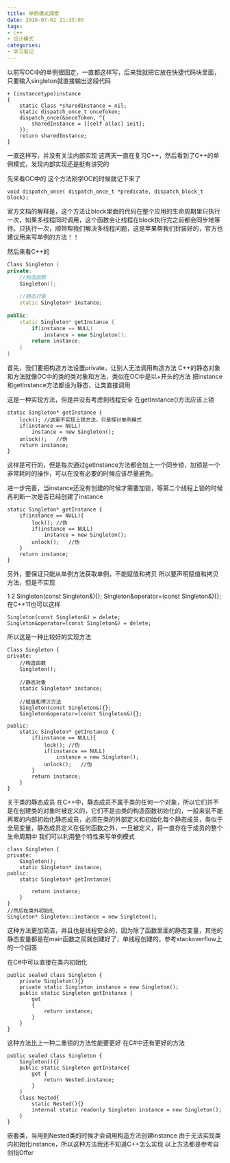 ```yaml
---
title: 单例模式探索
date: 2016-07-02 21:33:03
tags:
- c++
- 设计模式
categories:
- 学习笔记
---
```


以前写OC中的单例很固定，一直都这样写，后来我就把它放在快捷代码块里面，只要输入singleton就直接输出这段代码

<!-- more -->

```
+ (instancetype)instance
{
    static Class *sharedInstance = nil;
    static dispatch_once_t onceToken;
    dispatch_once(&onceToken, ^{
        sharedInstance = [[self alloc] init];
    });
    return sharedInstance;
}
```

一直这样写，并没有关注内部实现
这两天一直在复习C++，然后看到了C++的单例模式，发现内部实现还是挺有讲究的

先来看OC中的
这个方法刚学OC的时候就记下来了

```
void dispatch_once( dispatch_once_t *predicate, dispatch_block_t block);
```

官方文档的解释是，这个方法让block里面的代码在整个应用的生命周期里只执行一次，如果多线程同时调用，这个函数会让线程在block执行完之前都会同步地等待。只执行一次，顺带帮我们解决多线程问题，这是苹果帮我们封装好的，官方也建议用来写单例的方法！！

然后来看C++的

```c++
Class Singleton {
private:
    //构造函数
	Singleton();
	
	//静态对象
	static Singleton* instance;
    
public:
	static Singleton* getInstance {
		if(instance == NULL)
			instance = new Singleton();
		return instance;
	}
}
```

首先，我们要把构造方法设置private，让别人无法调用构造方法
C++的静态对象和方法就像OC中的类的类对象和方法，类似在OC中是以+开头的方法
把instance和getInstance方法都设为静态，让类直接调用

这是一种实现方法，但是并没有考虑到线程安全
在getInstance()方法应该上锁

```
static Singleton* getInstance {
	lock();	//这里不实现上锁方法，只是探讨单例模式
	if(instance == NULL)
		instance = new Singleton();
	unlock();	//伪
	return instance;
}
```

这样是可行的，但是每次通过getInstance方法都会加上一个同步锁，加锁是一个非常耗时的操作，可以在没有必要的时候应该尽量避免。

进一步完善，当instance还没有创建的时候才需要加锁，等第二个线程上锁的时候再判断一次是否已经创建了instance

```
static Singleton* getInstance {
	if(instance == NULL){
		lock();	//伪
		if(instance == NULL)
			instance = new Singleton();
		unlock();	//伪
	}
	return instance;
}
```

另外，要保证只能从单例方法获取单例，不能赋值和拷贝
所以要声明赋值和拷贝方法，但是不实现

1
2
Singleton(const Singleton&){};
Singleton&operator=(const Singleton&){};
在C++11也可以这样

```
Singleton(const Singleton&) = delete;
Singleton&operator=(const Singleton&) = delete;
```

所以这是一种比较好的实现方法

```
Class Singleton {
private:
	//构造函数
	Singleton();
	
	//静态对象
	static Singleton* instance;
	
	//赋值和拷贝方法
	Singleton(const Singleton&){};
	Singleton&operator=(const Singleton&){};
	
public:
	static Singleton* getInstance {
		if(instance == NULL){
			lock();	//伪
			if(instance == NULL)
				instance = new Singleton();
			unlock();	//伪
		}
		return instance;
	}
}
```

关于类的静态成员
在C++中，静态成员不属于类的任何一个对象，所以它们并不是在创建类的对象时被定义的，它们不是由类的构造函数初始化的，一般来说不能再累的内部初始化静态成员，必须在类的外部定义和初始化每个静态成员，类似于全局变量，静态成员定义在任何函数之外，一旦被定义，将一直存在于成员的整个生命周期中
我们可以利用整个特性来写单例模式

```
class Singleton {
private:
	Singleton();
	static Singleton* instance;
public:
	static Singleton* getInstance{
		
		return instance;
	}
}
//然后在类外初始化
Singleton* Singleton::instance = new Singleton();
```

这种方法更加简洁，并且也是线程安全的，因为除了函数里面的静态变量，其他的静态变量都是在main函数之前就创建好了，单线程创建的，参考stackoverflow上的一个回答

在C#中可以直接在类内初始化

```
public sealed class Singleton {
	private Singleton(){}
	private static Singleton instance = new Singleton();
	public static Singleton getInstance {
		get
		{
			return instance;
		}
	}
}
```

这种方法比上一种二重锁的方法性能要更好
在C#中还有更好的方法

```
public sealed class Singleton {
	Singleton(){}
	public static Singleton getInstance{
		get {
			return Nested.instance;
		}
	}
	Class Nested{
		static Nested(){}
		internal static readonly Singleton instance = new Singleton();
	}
}
```

嵌套类，当用到Nested类的时候才会调用构造方法创建instance
由于无法实现类内初始化instance，所以这种方法我还不知道C++怎么实现
以上方法都是参考自剑指Offer

